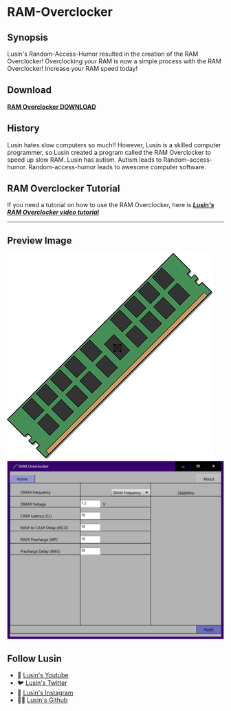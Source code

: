 # RAM-Overclocker

## Synopsis
Lusin's Random-Access-Humor resulted in the creation of the RAM Overclocker!
Overclocking your RAM is now a simple process with the RAM Overclocker! Increase your RAM speed today!

## Download
**[RAM Overclocker DOWNLOAD](https://github.com/Lusin333/RAM-Overclocker/releases/download/2018-06-04/RAM.Overclocker.exe)**

## History
Lusin hates slow computers so much!!  However, Lusin is a skilled computer programmer, so Lusin created a program called the RAM Overclocker to speed up slow RAM.
Lusin has autism.  Autism leads to Random-access-humor.  Random-access-humor leads to awesome computer software.

## RAM Overclocker Tutorial
If you need a tutorial on how to use the RAM Overclocker, here is [**_Lusin's RAM Overclocker video tutorial_**](https://youtu.be/8RFLfNrjn94)
***

## Preview Image
![alt text](https://raw.githubusercontent.com/Lusin333/RAM-Overclocker/master/RAM%20Overclocker%20Icon%20-%20Lusin.png)
![alt text](https://raw.githubusercontent.com/Lusin333/RAM-Overclocker/master/RAM%20Overclocker%20Preview%20Pic.png)


## Follow Lusin
* 🎥 [Lusin's Youtube](https://www.Youtube.com/c/Lusin333?sub_confirmation=1)
* 🐦 [Lusin's Twitter](https://Twitter.com/Lusin333)
* 📸 [Lusin's Instagram](https://www.instagram.com/LusinMohinder)
* 👩‍💻 [Lusin's Github](https://Github.com/Lusin333)
